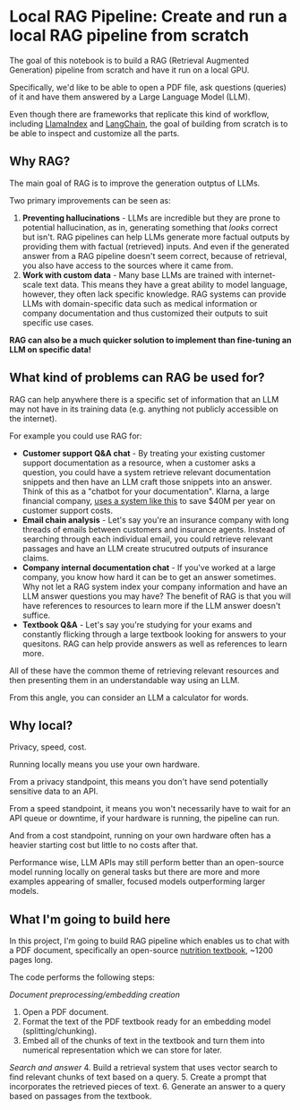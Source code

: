 # Local RAG Pipeline: Create and run a local RAG pipeline from scratch

The goal of this notebook is to build a RAG (Retrieval Augmented Generation) pipeline from scratch and have it run on a local GPU.

Specifically, we'd like to be able to open a PDF file, ask questions (queries) of it and have them answered by a Large Language Model (LLM).

Even though there are frameworks that replicate this kind of workflow, including [LlamaIndex](https://www.llamaindex.ai/) and [LangChain](https://www.langchain.com/), the goal of building from scratch is to be able to inspect and customize all the parts.

## Why RAG?

The main goal of RAG is to improve the generation outptus of LLMs.

Two primary improvements can be seen as:
1. **Preventing hallucinations** - LLMs are incredible but they are prone to potential hallucination, as in, generating something that *looks* correct but isn't. RAG pipelines can help LLMs generate more factual outputs by providing them with factual (retrieved) inputs. And even if the generated answer from a RAG pipeline doesn't seem correct, because of retrieval, you also have access to the sources where it came from.
2. **Work with custom data** - Many base LLMs are trained with internet-scale text data. This means they have a great ability to model language, however, they often lack specific knowledge. RAG systems can provide LLMs with domain-specific data such as medical information or company documentation and thus customized their outputs to suit specific use cases.

**RAG can also be a much quicker solution to implement than fine-tuning an LLM on specific data!**


## What kind of problems can RAG be used for?

RAG can help anywhere there is a specific set of information that an LLM may not have in its training data (e.g. anything not publicly accessible on the internet).

For example you could use RAG for:
* **Customer support Q&A chat** - By treating your existing customer support documentation as a resource, when a customer asks a question, you could have a system retrieve relevant documentation snippets and then have an LLM craft those snippets into an answer. Think of this as a "chatbot for your documentation". Klarna, a large financial company, [uses a system like this](https://www.klarna.com/international/press/klarna-ai-assistant-handles-two-thirds-of-customer-service-chats-in-its-first-month/) to save $40M per year on customer support costs.
* **Email chain analysis** - Let's say you're an insurance company with long threads of emails between customers and insurance agents. Instead of searching through each individual email, you could retrieve relevant passages and have an LLM create strucutred outputs of insurance claims.
* **Company internal documentation chat** - If you've worked at a large company, you know how hard it can be to get an answer sometimes. Why not let a RAG system index your company information and have an LLM answer questions you may have? The benefit of RAG is that you will have references to resources to learn more if the LLM answer doesn't suffice.
* **Textbook Q&A** - Let's say you're studying for your exams and constantly flicking through a large textbook looking for answers to your quesitons. RAG can help provide answers as well as references to learn more.

All of these have the common theme of retrieving relevant resources and then presenting them in an understandable way using an LLM.

From this angle, you can consider an LLM a calculator for words.

## Why local?

Privacy, speed, cost.

Running locally means you use your own hardware.

From a privacy standpoint, this means you don't have send potentially sensitive data to an API.

From a speed standpoint, it means you won't necessarily have to wait for an API queue or downtime, if your hardware is running, the pipeline can run.

And from a cost standpoint, running on your own hardware often has a heavier starting cost but little to no costs after that.

Performance wise, LLM APIs may still perform better than an open-source model running locally on general tasks but there are more and more examples appearing of smaller, focused models outperforming larger models. 

 ## What I'm going to build here

In this project, I'm going to build RAG pipeline which enables us to chat with a PDF document, specifically an open-source [nutrition textbook](https://pressbooks.oer.hawaii.edu/humannutrition2/), ~1200 pages long.

The code performs the following steps:

*Document preprocessing/embedding creation*
1. Open a PDF document.
2. Format the text of the PDF textbook ready for an embedding model (splitting/chunking).
3. Embed all of the chunks of text in the textbook and turn them into numerical representation which we can store for later.

*Search and answer*
4. Build a retrieval system that uses vector search to find relevant chunks of text based on a query.
5. Create a prompt that incorporates the retrieved pieces of text.
6. Generate an answer to a query based on passages from the textbook.
